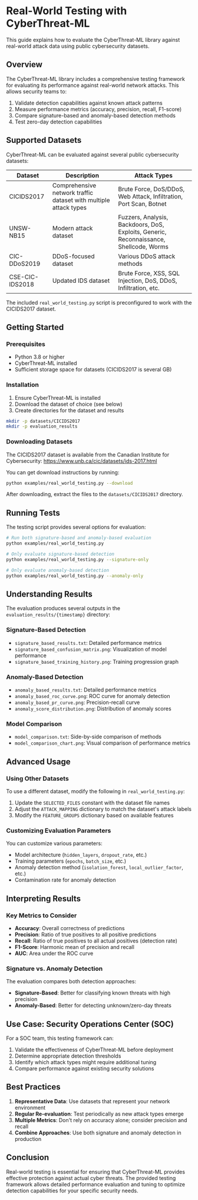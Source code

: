 # Real-World Testing with CyberThreat-ML 

This guide explains how to evaluate the CyberThreat-ML library against real-world attack data using public cybersecurity datasets.

## Overview

The CyberThreat-ML library includes a comprehensive testing framework for evaluating its performance against real-world network attacks. This allows security teams to:

1. Validate detection capabilities against known attack patterns
2. Measure performance metrics (accuracy, precision, recall, F1-score)
3. Compare signature-based and anomaly-based detection methods
4. Test zero-day detection capabilities

## Supported Datasets

CyberThreat-ML can be evaluated against several public cybersecurity datasets:

| Dataset | Description | Attack Types |
|---------|-------------|--------------|
| CICIDS2017 | Comprehensive network traffic dataset with multiple attack types | Brute Force, DoS/DDoS, Web Attack, Infiltration, Port Scan, Botnet |
| UNSW-NB15 | Modern attack dataset | Fuzzers, Analysis, Backdoors, DoS, Exploits, Generic, Reconnaissance, Shellcode, Worms |
| CIC-DDoS2019 | DDoS-focused dataset | Various DDoS attack methods |
| CSE-CIC-IDS2018 | Updated IDS dataset | Brute Force, XSS, SQL Injection, DoS, DDoS, Infiltration, etc. |

The included `real_world_testing.py` script is preconfigured to work with the CICIDS2017 dataset.

## Getting Started

### Prerequisites

- Python 3.8 or higher
- CyberThreat-ML installed
- Sufficient storage space for datasets (CICIDS2017 is several GB)

### Installation

1. Ensure CyberThreat-ML is installed
2. Download the dataset of choice (see below)
3. Create directories for the dataset and results

```bash
mkdir -p datasets/CICIDS2017
mkdir -p evaluation_results
```

### Downloading Datasets

The CICIDS2017 dataset is available from the Canadian Institute for Cybersecurity:
https://www.unb.ca/cic/datasets/ids-2017.html

You can get download instructions by running:

```bash
python examples/real_world_testing.py --download
```

After downloading, extract the files to the `datasets/CICIDS2017` directory.

## Running Tests

The testing script provides several options for evaluation:

```bash
# Run both signature-based and anomaly-based evaluation
python examples/real_world_testing.py

# Only evaluate signature-based detection
python examples/real_world_testing.py --signature-only

# Only evaluate anomaly-based detection
python examples/real_world_testing.py --anomaly-only
```

## Understanding Results

The evaluation produces several outputs in the `evaluation_results/{timestamp}` directory:

### Signature-Based Detection

- `signature_based_results.txt`: Detailed performance metrics
- `signature_based_confusion_matrix.png`: Visualization of model performance
- `signature_based_training_history.png`: Training progression graph

### Anomaly-Based Detection

- `anomaly_based_results.txt`: Detailed performance metrics
- `anomaly_based_roc_curve.png`: ROC curve for anomaly detection
- `anomaly_based_pr_curve.png`: Precision-recall curve
- `anomaly_score_distribution.png`: Distribution of anomaly scores

### Model Comparison

- `model_comparison.txt`: Side-by-side comparison of methods
- `model_comparison_chart.png`: Visual comparison of performance metrics

## Advanced Usage

### Using Other Datasets

To use a different dataset, modify the following in `real_world_testing.py`:

1. Update the `SELECTED_FILES` constant with the dataset file names
2. Adjust the `ATTACK_MAPPING` dictionary to match the dataset's attack labels
3. Modify the `FEATURE_GROUPS` dictionary based on available features

### Customizing Evaluation Parameters

You can customize various parameters:

- Model architecture (`hidden_layers`, `dropout_rate`, etc.)
- Training parameters (`epochs`, `batch_size`, etc.)
- Anomaly detection method (`isolation_forest`, `local_outlier_factor`, etc.)
- Contamination rate for anomaly detection

## Interpreting Results

### Key Metrics to Consider

- **Accuracy**: Overall correctness of predictions
- **Precision**: Ratio of true positives to all positive predictions
- **Recall**: Ratio of true positives to all actual positives (detection rate)
- **F1-Score**: Harmonic mean of precision and recall
- **AUC**: Area under the ROC curve

### Signature vs. Anomaly Detection

The evaluation compares both detection approaches:

- **Signature-Based**: Better for classifying known threats with high precision
- **Anomaly-Based**: Better for detecting unknown/zero-day threats

## Use Case: Security Operations Center (SOC)

For a SOC team, this testing framework can:

1. Validate the effectiveness of CyberThreat-ML before deployment
2. Determine appropriate detection thresholds
3. Identify which attack types might require additional tuning
4. Compare performance against existing security solutions

## Best Practices

1. **Representative Data**: Use datasets that represent your network environment
2. **Regular Re-evaluation**: Test periodically as new attack types emerge
3. **Multiple Metrics**: Don't rely on accuracy alone; consider precision and recall
4. **Combine Approaches**: Use both signature and anomaly detection in production

## Conclusion

Real-world testing is essential for ensuring that CyberThreat-ML provides effective protection against actual cyber threats. The provided testing framework allows detailed performance evaluation and tuning to optimize detection capabilities for your specific security needs.
